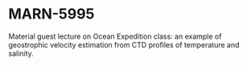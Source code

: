 # MARN-5995
Material guest lecture on Ocean Expedition class: an example of geostrophic velocity estimation from CTD profiles of temperature and
salinity.
